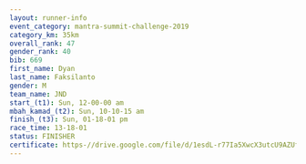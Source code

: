 ```yaml
---
layout: runner-info 
event_category: mantra-summit-challenge-2019 
category_km: 35km 
overall_rank: 47
gender_rank: 40
bib: 669
first_name: Dyan
last_name: Faksilanto
gender: M
team_name: JND
start_(t1): Sun, 12-00-00 am
mbah_kamad_(t2): Sun, 10-10-15 am
finish_(t3): Sun, 01-18-01 pm
race_time: 13-18-01
status: FINISHER
certificate: https-//drive.google.com/file/d/1esdL-r77Ia5XwcX3utcU9AZUfRLJpgVi/view?usp=sharing
---
```

